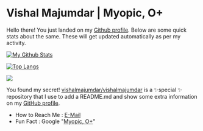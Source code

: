 # Vishal Majumdar | Myopic, O+

Hello there! You just landed on my [Github profile](https://github.com/vishalmajumdar). Below are some quick stats about the same. These will get updated automatically as per my activity.

[![My Github Stats](https://github-readme-stats.vercel.app/api?username=vishalmajumdar&hide=stars,prs,contribs&show_icons=true&theme=dark&icon_color=7a7a7a)](https://github.com/vishalmajumdar)

[![Top Langs](https://github-readme-stats.vercel.app/api/top-langs/?username=vishalmajumdar&langs_count=8&theme=dark)](https://github.com/vishalmajumdar)


![](https://komarev.com/ghpvc/?username=vishalmajumdar&label=Profile+Hits+&color=4078c0&style=flat-square)

You found my secret! [vishalmajumdar/vishalmajumdar](https://github.com/vishalmajumdar/vishalmajumdar) is a ✨special ✨ repository that I use to add a README.md and show some extra information on my [GitHub profile](https://github.com/vishalmajumdar).
- How to Reach Me : [E-Mail](mailto:vishalmajumdar@pm.me)
- Fun Fact : Google "[Myopic, O+](https://www.google.com/search?q=Myopic%2C+O%2B)"
